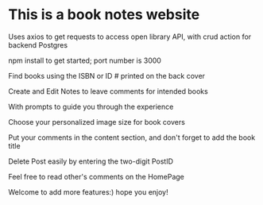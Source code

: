 # This is a book notes website

Uses axios to get requests to access open library API, with crud action for backend Postgres 

npm install to get started; port number is 3000

Find books using the ISBN or ID # printed on the back cover

Create and Edit Notes to leave comments for intended books

With prompts to guide you through the experience

Choose your personalized image size for book covers

Put your comments in the content section, and don't forget to add the book title

Delete Post easily by entering the two-digit PostID

Feel free to read other's comments on the HomePage

Welcome to add more features:) hope you enjoy!
